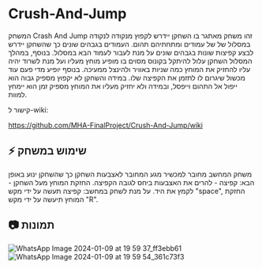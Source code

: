 # Crush-And-Jump

המשחק Crash And Jump זהו משחק מאתגר בו השחקן יידרש לקפוץ מנקודה לנקודה במסלול של של עמודים ומתחתיהם תהום. העמודים בגבהים שונים כך שהשחקן יידרש לבצע קפיצות שונות בגבהים שונים על מנת לעבור לעמוד הבא במסלול. בנוסף, במהלך המסלול השחקן עלול להיתקל בקונוס מסוים בו מופיע מוחץ מעליו ועל מנת לשרוד יהיה עליו להחזיק את המוחץ כמה שניות באוויר ולהינצל ממעיכה. בנוסף יופיע מדי פעם עוד מכשול שיגרום לו לתזמן את הקפיצה שלו. במידה והשחקן לא יקפוץ מספיק גבוה הוא ייפול אל התהום וייפסל, ובמידה ולא יחזיק מעליו את המוחץ מספיק זמן הוא יימחץ למוות.



קישור ל-wiki:


https://github.com/MHA-FinalProject/Crush-And-Jump/wiki

## :zap: שימוש במשחק 

משחק המחשב מחובר למכשיר מגע המחובר לאצבעות השחקן כך שהשחקן ינוע באופן הבא: קפיצה - להרים את האצבעות ביחס לגובה הקפיצה. החזקת המוחץ מעל השחקן - לקמץ את היד.
על מנת לשחק במחשב: קפיצה תעשה על ידי מקש "space", החזקת המוחץ תיעשה על ידי מקש "R".

##  :camera: תמונות
![WhatsApp Image 2024-01-09 at 19 59 37_ff3ebb61](https://github.com/MHA-FinalProject/Crush-And-Jump/assets/118722490/7d1c1f4a-b3ca-4957-86d1-6b0cf7f0677f)
![WhatsApp Image 2024-01-09 at 19 59 54_361c73f3](https://github.com/MHA-FinalProject/Crush-And-Jump/assets/118722490/491335d6-d924-4992-91fa-a979704d7cf2)




